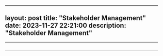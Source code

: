 
---
layout: post
title: "Stakeholder Management"
date: 2023-11-27 22:21:00
description: "Stakeholder Management"
---

---
```

```

---

